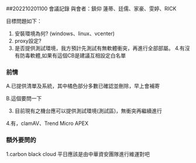 ##202210201100 會議記錄
與會者：鎮仰 蓮蒂、廷儒、家豪、雯婷、RICK

目標問題如下：
1. 安裝環境為何? (windows、linux、vcenter)
2. proxy設定?
3. 是否提供測試環境，我方預計先測試有無軟體衝突，再進行全部部屬。
4.有沒有防毒軟體,如果有這個CB是建議互相設定白名單

### 前情

A.已提供清單及系統，其中橘色部分多數已確認並刪除，早上會補寄

B.這個要問一下

3. 目前現有之機台應可以提供測試環境(測試區)，無衝突再繼續進行

4.有，clamAV、Trend Micro APEX


### 額外要問的
1.carbon black cloud 平日應該是由中華資安團隊進行維運對吧